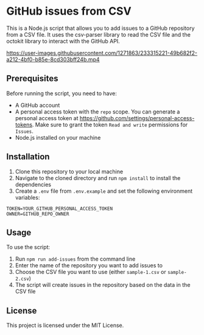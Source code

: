# GitHub issues from CSV

This is a Node.js script that allows you to add issues to a GitHub repository from a CSV file. It uses the csv-parser library to read the CSV file and the octokit library to interact with the GitHub API.

https://user-images.githubusercontent.com/1271863/233315221-49b682f2-a212-4bf0-b85e-8cd303bff24b.mp4

## Prerequisites

Before running the script, you need to have:

- A GitHub account
- A personal access token with the `repo` scope. You can generate a personal access token at https://github.com/settings/personal-access-tokens. Make sure to grant the token `Read and write` permissions for `Issues`.
- Node.js installed on your machine

## Installation

1. Clone this repository to your local machine
2. Navigate to the cloned directory and run `npm install` to install the dependencies
3. Create a `.env` file from `.env.example` and set the following environment variables:

```.env
TOKEN=YOUR_GITHUB_PERSONAL_ACCESS_TOKEN
OWNER=GITHUB_REPO_OWNER
```

## Usage

To use the script:

1. Run `npm run add-issues` from the command line
2. Enter the name of the repository you want to add issues to
3. Choose the CSV file you want to use (either `sample-1.csv` or `sample-2.csv`)
4. The script will create issues in the repository based on the data in the CSV file

## License

This project is licensed under the MIT License.
